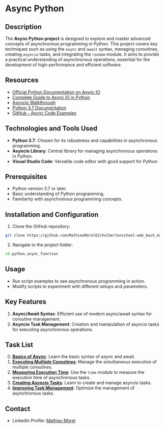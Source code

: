 # Async Python

## Description
The **Async Python project** is designed to explore and master advanced concepts of asynchronous programming in Python. This project covers key techniques such as using the `async` and `await` syntax, managing coroutines, creating `asyncio` tasks, and integrating the `random` module. It aims to provide a practical understanding of asynchronous operations, essential for the development of high-performance and efficient software.

## Resources
- [Official Python Documentation on Async IO](https://docs.python.org/3/library/asyncio.html)
- [Complete Guide to Async IO in Python](https://realpython.com/async-io-python/)
- [Asyncio Walkthrough](https://asyncio.readthedocs.io/en/latest/)
- [Python 3.7 Documentation](https://docs.python.org/3.7/)
- [GitHub - Async Code Examples](https://github.com/python/asyncio)

## Technologies and Tools Used
- **Python 3.7**: Chosen for its robustness and capabilities in asynchronous programming.
- **Asyncio Library**: Central library for managing asynchronous operations in Python.
- **Visual Studio Code**: Versatile code editor with good support for Python.

## Prerequisites
- Python version 3.7 or later.
- Basic understanding of Python programming.
- Familiarity with asynchronous programming concepts.

## Installation and Configuration
1. Clone the GitHub repository:

```bash
git clone https://github.com/MathieuMorel62/holbertonschool-web_back_end.git
```

2. Navigate to the project folder: 

```bash
cd python_async_function
```

## Usage
- Run script examples to see asynchronous programming in action.
- Modify scripts to experiment with different setups and parameters.

## Key Features
1. **Async/Await Syntax**: Efficient use of modern async/await syntax for coroutine management.
2. **Asyncio Task Management**: Creation and manipulation of asyncio tasks for executing asynchronous operations.

## Task List
0. [**Basics of Async**](https://github.com/MathieuMorel62/holbertonschool-web_back_end/blob/main/python_async_function/0-basic_async_syntax.py): Learn the basic syntax of async and await.
1. [**Executing Multiple Coroutines**](https://github.com/MathieuMorel62/holbertonschool-web_back_end/blob/main/python_async_function/1-concurrent_coroutines.py): Manage the simultaneous execution of multiple coroutines.
2. [**Measuring Execution Time**](https://github.com/MathieuMorel62/holbertonschool-web_back_end/blob/main/python_async_function/2-measure_runtime.py): Use the `time` module to measure the execution time of asynchronous tasks.
3. [**Creating Asyncio Tasks**](https://github.com/MathieuMorel62/holbertonschool-web_back_end/blob/main/python_async_function/3-tasks.py): Learn to create and manage asyncio tasks.
4. [**Improving Task Management**](https://github.com/MathieuMorel62/holbertonschool-web_back_end/blob/main/python_async_function/4-tasks.py): Optimize the management of asynchronous tasks.

## Contact
- LinkedIn Profile: [Mathieu Morel](https://www.linkedin.com/in/mathieu-morel-9ab457261/)
